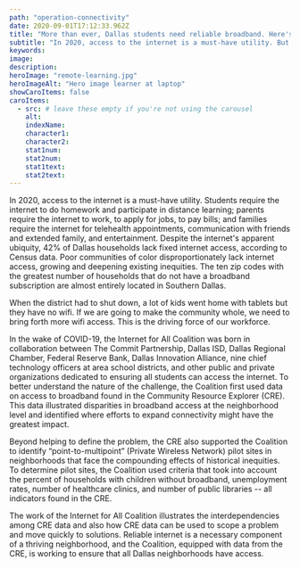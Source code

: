 ```yaml
---
path: "operation-connectivity"
date: 2020-09-01T17:12:33.962Z
title: "More than ever, Dallas students need reliable broadband. Here's how the CRE is helping."
subtitle: "In 2020, access to the internet is a must-have utility. But despite the internet's apparent ubiquity, 42% of Dallas households lack fixed internet access, according to Census data."
keywords:
image: 
description:
heroImage: "remote-learning.jpg"
heroImageAlt: "Hero image learner at laptop"
showCaroItems: false
caroItems:
  - src: # leave these empty if you're not using the carousel
    alt: 
    indexName: 
    character1: 
    character2: 
    stat1num: 
    stat2num: 
    stat1text: 
    stat2text:
---
```


<MdxBlogSection header="Operation Connectivity">

In 2020, access to the internet is a must-have utility. Students require the internet to do homework and participate in distance learning; parents require the internet to work, to apply for jobs, to pay bills; and families require the internet for telehealth appointments, communication with friends and extended family, and entertainment. Despite the internet's apparent ubiquity, 42% of Dallas households lack fixed internet access, according to Census data. Poor communities of color disproportionately lack internet access, growing and deepening existing inequities. The ten zip codes with the greatest number of households that do not have a broadband subscription are almost entirely located in Southern Dallas.

</MdxBlogSection>

<MdxQuote attribution="South Dallas resident">
  When the district had to shut down, a lot of kids went home with tablets but they have no wifi. If we are going to make the community whole, we need to bring forth more wifi access. This is the driving force of our workforce.
</MdxQuote>

<MdxBlogSection>

In the wake of COVID-19, the Internet for All Coalition was born in collaboration between The Commit Partnership, Dallas ISD, Dallas Regional Chamber, Federal Reserve Bank, Dallas Innovation Alliance, nine chief technology officers at area school districts, and other public and private organizations dedicated to ensuring all students can access the internet. To better understand the nature of the challenge, the Coalition first used data on access to broadband found in the Community Resource Explorer (CRE). This data illustrated disparities in broadband access at the neighborhood level and identified where efforts to expand connectivity might have the greatest impact.

Beyond helping to define the problem, the CRE also supported the Coalition to identify “point-to-multipoint” (Private Wireless Network) pilot sites in neighborhoods that face the compounding effects of historical inequities. To determine pilot sites, the Coalition used criteria that took into account the percent of households with children without broadband, unemployment rates, number of healthcare clinics, and number of public libraries -- all indicators found in the CRE.

The work of the Internet for All Coalition illustrates the interdependencies among CRE data and also how CRE data can be used to scope a problem and move quickly to solutions. Reliable internet is a necessary component of a thriving neighborhood, and the Coalition, equipped with data from the CRE, is working to ensure that all Dallas neighborhoods have access.

</MdxBlogSection>
